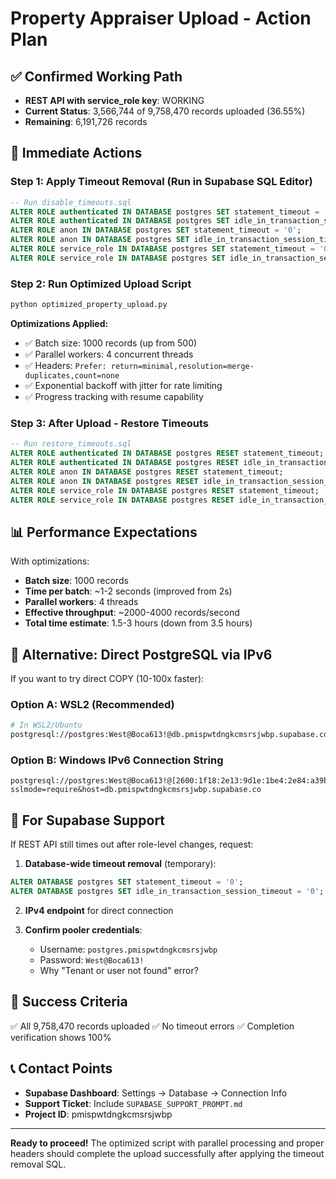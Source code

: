 # Property Appraiser Upload - Action Plan

## ✅ Confirmed Working Path
- **REST API with service_role key**: WORKING
- **Current Status**: 3,566,744 of 9,758,470 records uploaded (36.55%)
- **Remaining**: 6,191,726 records

## 🚀 Immediate Actions

### Step 1: Apply Timeout Removal (Run in Supabase SQL Editor)
```sql
-- Run disable_timeouts.sql
ALTER ROLE authenticated IN DATABASE postgres SET statement_timeout = '0';
ALTER ROLE authenticated IN DATABASE postgres SET idle_in_transaction_session_timeout = '0';
ALTER ROLE anon IN DATABASE postgres SET statement_timeout = '0';
ALTER ROLE anon IN DATABASE postgres SET idle_in_transaction_session_timeout = '0';
ALTER ROLE service_role IN DATABASE postgres SET statement_timeout = '0';
ALTER ROLE service_role IN DATABASE postgres SET idle_in_transaction_session_timeout = '0';
```

### Step 2: Run Optimized Upload Script
```bash
python optimized_property_upload.py
```

**Optimizations Applied:**
- ✅ Batch size: 1000 records (up from 500)
- ✅ Parallel workers: 4 concurrent threads
- ✅ Headers: `Prefer: return=minimal,resolution=merge-duplicates,count=none`
- ✅ Exponential backoff with jitter for rate limiting
- ✅ Progress tracking with resume capability

### Step 3: After Upload - Restore Timeouts
```sql
-- Run restore_timeouts.sql
ALTER ROLE authenticated IN DATABASE postgres RESET statement_timeout;
ALTER ROLE authenticated IN DATABASE postgres RESET idle_in_transaction_session_timeout;
ALTER ROLE anon IN DATABASE postgres RESET statement_timeout;
ALTER ROLE anon IN DATABASE postgres RESET idle_in_transaction_session_timeout;
ALTER ROLE service_role IN DATABASE postgres RESET statement_timeout;
ALTER ROLE service_role IN DATABASE postgres RESET idle_in_transaction_session_timeout;
```

## 📊 Performance Expectations

With optimizations:
- **Batch size**: 1000 records
- **Time per batch**: ~1-2 seconds (improved from 2s)
- **Parallel workers**: 4 threads
- **Effective throughput**: ~2000-4000 records/second
- **Total time estimate**: 1.5-3 hours (down from 3.5 hours)

## 🔄 Alternative: Direct PostgreSQL via IPv6

If you want to try direct COPY (10-100x faster):

### Option A: WSL2 (Recommended)
```bash
# In WSL2/Ubuntu
postgresql://postgres:West@Boca613!@db.pmispwtdngkcmsrsjwbp.supabase.co:5432/postgres?sslmode=require
```

### Option B: Windows IPv6 Connection String
```
postgresql://postgres:West@Boca613!@[2600:1f18:2e13:9d1e:1be4:2e84:a39b:d518]:5432/postgres?sslmode=require&host=db.pmispwtdngkcmsrsjwbp.supabase.co
```

## 📝 For Supabase Support

If REST API still times out after role-level changes, request:

1. **Database-wide timeout removal** (temporary):
```sql
ALTER DATABASE postgres SET statement_timeout = '0';
ALTER DATABASE postgres SET idle_in_transaction_session_timeout = '0';
```

2. **IPv4 endpoint** for direct connection

3. **Confirm pooler credentials**:
   - Username: `postgres.pmispwtdngkcmsrsjwbp`
   - Password: `West@Boca613!`
   - Why "Tenant or user not found" error?

## 🎯 Success Criteria

✅ All 9,758,470 records uploaded
✅ No timeout errors
✅ Completion verification shows 100%

## 📞 Contact Points

- **Supabase Dashboard**: Settings → Database → Connection Info
- **Support Ticket**: Include `SUPABASE_SUPPORT_PROMPT.md`
- **Project ID**: pmispwtdngkcmsrsjwbp

---

**Ready to proceed!** The optimized script with parallel processing and proper headers should complete the upload successfully after applying the timeout removal SQL.